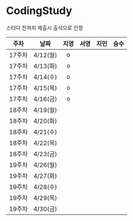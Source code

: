 # CodingStudy

스터디 전까지 제출시 출석으로 인정

|주차|날짜|지영|서영|지민|승수|
|--------|:-------:|:-------:|:-------:|:-------:|:-------:|
|17주차|4/12(월)|o||||
|17주차|4/13(화)|o||||
|17주차|4/14(수)|o||||
|17주차|4/15(목)|o||||
|17주차|4/16(금)|o||||
|18주차|4/19(월)|||||
|18주차|4/20(화)|||||
|18주차|4/21(수)|||||
|18주차|4/22(목)|||||
|18주차|4/23(금)|||||
|19주차|4/26(월)|||||
|19주차|4/27(화)|||||
|19주차|4/28(수)|||||
|19주차|4/29(목)|||||
|19주차|4/30(금)|||||



